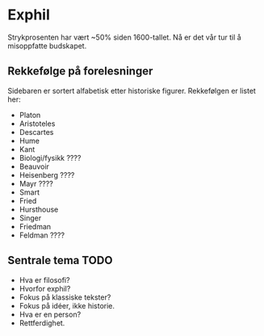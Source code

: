 Exphil
======
Strykprosenten har vært ~50% siden 1600-tallet.
Nå er det vår tur til å misoppfatte budskapet.

Rekkefølge på forelesninger
---------------------------
Sidebaren er sortert alfabetisk etter historiske figurer.
Rekkefølgen er listet her:

 - Platon
 - Aristoteles
 - Descartes
 - Hume
 - Kant
 - Biologi/fysikk ????
 - Beauvoir
 - Heisenberg ????
 - Mayr ????
 - Smart
 - Fried
 - Hursthouse
 - Singer
 - Friedman
 - Feldman ????

Sentrale tema TODO
-------------
 - Hva er filosofi?
 - Hvorfor exphil?
 - Fokus på klassiske tekster?
 - Fokus på idéer, ikke historie.
 - Hva er en person?
 - Rettferdighet.
